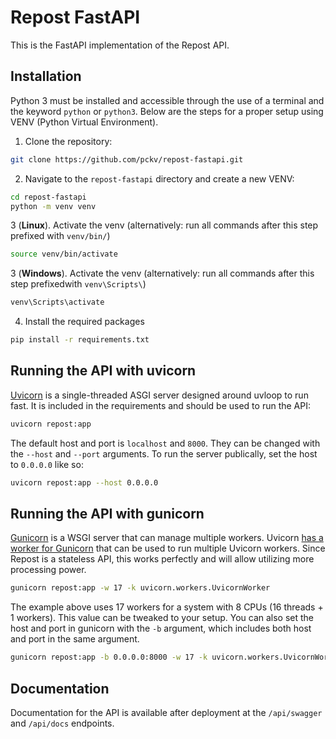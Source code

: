 # Repost FastAPI
This is the FastAPI implementation of the Repost API.

## Installation
Python 3 must be installed and accessible through the use of a terminal and the
keyword `python` or `python3`. Below are the steps for a proper setup using VENV
(Python Virtual Environment).

1. Clone the repository:
```bash
git clone https://github.com/pckv/repost-fastapi.git
```

2. Navigate to the `repost-fastapi` directory and create a new VENV:
```bash
cd repost-fastapi
python -m venv venv
```

3 (**Linux**). Activate the venv (alternatively: run all commands after this step 
prefixed with `venv/bin/`)
```bash
source venv/bin/activate
```

3 (**Windows**). Activate the venv (alternatively: run all commands after this step 
prefixedwith `venv\Scripts\`)
```ps
venv\Scripts\activate
```

4. Install the required packages
```bash
pip install -r requirements.txt
```

## Running the API with uvicorn
[Uvicorn](https://www.uvicorn.org/) is a single-threaded ASGI server designed around
uvloop to run fast. It is included in the requirements and should be used to run the
API:
```bash
uvicorn repost:app
```

The default host and port is `localhost` and `8000`. They can be changed with the
`--host` and `--port` arguments. To run the server publically, set the host to 
`0.0.0.0` like so:
```bash
uvicorn repost:app --host 0.0.0.0
```

## Running the API with gunicorn
[Gunicorn](https://gunicorn.org/) is a WSGI server that can manage multiple workers.
Uvicorn [has a worker for Gunicorn](https://www.uvicorn.org/#running-with-gunicorn)
that can be used to run multiple Uvicorn workers. Since Repost is a stateless API,
this works perfectly and will allow utilizing more processing power.
```bash
gunicorn repost:app -w 17 -k uvicorn.workers.UvicornWorker
```

The example above uses 17 workers for a system with 8 CPUs (16 threads + 1 workers).
This value can be tweaked to your setup. You can also set the host and port in gunicorn
with the `-b` argument, which includes both host and port in the same argument.
```bash
gunicorn repost:app -b 0.0.0.0:8000 -w 17 -k uvicorn.workers.UvicornWorker
```

## Documentation
Documentation for the API is available after deployment at the `/api/swagger` and 
`/api/docs` endpoints.
